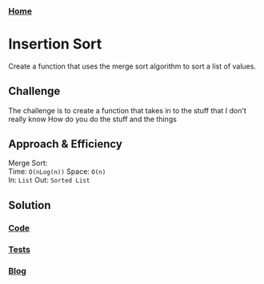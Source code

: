 ### [Home](../README.md)

# Insertion Sort
Create a function that uses the merge sort algorithm to sort a list of values.

## Challenge
The challenge is to create a function that takes in to the stuff that I don't really know How do you do the stuff and the things

## Approach & Efficiency
Merge Sort:<br>
Time: `O(nLog(n))`  Space: `O(n)`<br>
In: `List`  Out: `Sorted List`

## Solution
### [Code](./merge_sort.py)
### [Tests](./test_merge_sort.py)
### [Blog](./BLOG.md)
